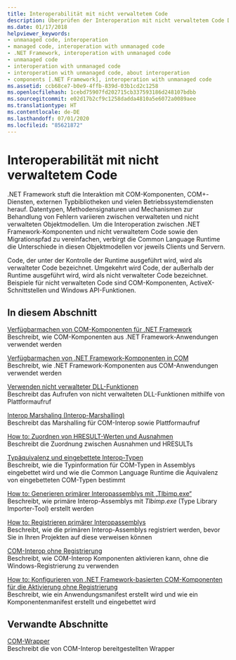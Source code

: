 ```yaml
---
title: Interoperabilität mit nicht verwaltetem Code
description: Überprüfen der Interoperation mit nicht verwaltetem Code Die CLR verbirgt vor Clients und Servern, wie die Objektmodelle von .NET-Komponenten und nicht verwalteter Code sich unterscheiden.
ms.date: 01/17/2018
helpviewer_keywords:
- unmanaged code, interoperation
- managed code, interoperation with unmanaged code
- .NET Framework, interoperation with unmanaged code
- unmanaged code
- interoperation with unmanaged code
- interoperation with unmanaged code, about interoperation
- components [.NET Framework], interoperation with unmanaged code
ms.assetid: ccb68ce7-b0e9-4ffb-839d-03b1cd2c1258
ms.openlocfilehash: 1cebd75907fd202715cb337593186d248107bdbb
ms.sourcegitcommit: e02d17b2cf9c1258dadda4810a5e6072a0089aee
ms.translationtype: HT
ms.contentlocale: de-DE
ms.lasthandoff: 07/01/2020
ms.locfileid: "85621872"
---
```

# <a name="interoperating-with-unmanaged-code"></a>Interoperabilität mit nicht verwaltetem Code

.NET Framework stuft die Interaktion mit COM-Komponenten, COM+-Diensten, externen Typbibliotheken und vielen Betriebssystemdiensten herauf. Datentypen, Methodensignaturen und Mechanismen zur Behandlung von Fehlern variieren zwischen verwalteten und nicht verwalteten Objektmodellen. Um die Interoperation zwischen .NET Framework-Komponenten und nicht verwaltetem Code sowie den Migrationspfad zu vereinfachen, verbirgt die Common Language Runtime die Unterschiede in diesen Objektmodellen vor jeweils Clients und Servern.

Code, der unter der Kontrolle der Runtime ausgeführt wird, wird als verwalteter Code bezeichnet. Umgekehrt wird Code, der außerhalb der Runtime ausgeführt wird, wird als nicht verwalteter Code bezeichnet. Beispiele für nicht verwalteten Code sind COM-Komponenten, ActiveX-Schnittstellen und Windows API-Funktionen.

## <a name="in-this-section"></a>In diesem Abschnitt

[Verfügbarmachen von COM-Komponenten für .NET Framework](exposing-com-components.md)  
Beschreibt, wie COM-Komponenten aus .NET Framework-Anwendungen verwendet werden

[Verfügbarmachen von .NET Framework-Komponenten in COM](exposing-dotnet-components-to-com.md)  
Beschreibt, wie .NET Framework-Komponenten aus COM-Anwendungen verwendet werden

[Verwenden nicht verwalteter DLL-Funktionen](consuming-unmanaged-dll-functions.md)  
Beschreibt das Aufrufen von nicht verwalteten DLL-Funktionen mithilfe von Plattformaufruf

[Interop Marshaling (Interop-Marshalling)](interop-marshaling.md)  
Beschreibt das Marshalling für COM-Interop sowie Plattformaufruf

[How to: Zuordnen von HRESULT-Werten und Ausnahmen](how-to-map-hresults-and-exceptions.md)  
Beschreibt die Zuordnung zwischen Ausnahmen und HRESULTs

[Typäquivalenz und eingebettete Interop-Typen](type-equivalence-and-embedded-interop-types.md)  
Beschreibt, wie die Typinformation für COM-Typen in Assemblys eingebettet wird und wie die Common Language Runtime die Äquivalenz von eingebetteten COM-Typen bestimmt

[How to: Generieren primärer Interopassemblys mit „Tlbimp.exe“](how-to-generate-primary-interop-assemblies-using-tlbimp-exe.md)  
Beschreibt, wie primäre Interop-Assemblys mit *Tlbimp.exe* (Type Library Importer-Tool) erstellt werden

[How to: Registrieren primärer Interopassemblys](how-to-register-primary-interop-assemblies.md)  
Beschreibt, wie die primären Interop-Assemblys registriert werden, bevor Sie in Ihren Projekten auf diese verweisen können

[COM-Interop ohne Registrierung](registration-free-com-interop.md)  
Beschreibt, wie COM-Interop Komponenten aktivieren kann, ohne die Windows-Registrierung zu verwenden

[How to: Konfigurieren von .NET Framework-basierten COM-Komponenten für die Aktivierung ohne Registrierung](configure-net-framework-based-com-components-for-reg.md)  
Beschreibt, wie ein Anwendungsmanifest erstellt wird und wie ein Komponentenmanifest erstellt und eingebettet wird

## <a name="related-sections"></a>Verwandte Abschnitte

[COM-Wrapper](../../standard/native-interop/com-wrappers.md)  
Beschreibt die von COM-Interop bereitgestellten Wrapper
